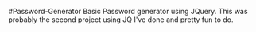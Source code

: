 #Password-Generator
Basic Password generator using JQuery. This was probably the second project using JQ I've done and pretty fun to do. 
